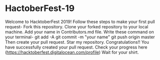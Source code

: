 # HactoberFest-19
Welcome to HacktoberFest 2019!
Follow these steps to make your first pull request-
Fork this repository.
Clone your forked repository to your local machine.
Add your name in Contributors.md file.
Write these command on your terminal-
git add -A
git commit -m "your name"
git push origin master
Then create your pull request.
Star my repository.
Congratulations!! You have successfully created your pull request.
Check your progress here (https://hacktoberfest.digitalocean.com/profile)
Wait for your shirt.
